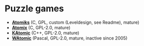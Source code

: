 # Puzzle games

[comment]: # (start of autogenerated content, do not edit)
- **[Atomiks](atomiks.md)** (C, GPL, custom (Leveldesign, see Readme), mature)
- **[Atomix](atomix.md)** (C, GPL-2.0, mature)
- **[KAtomic](katomic.md)** (C++, GPL-2.0, mature)
- **[WAtomic](watomic.md)** (Pascal, GPL-2.0, mature, inactive since 2005)

[comment]: # (end of autogenerated content)